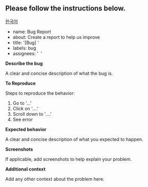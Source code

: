 ## Please follow the instructions below.

[한국어](ko/bug_report_ko.md)

- name: Bug Report
- about: Create a report to help us improve
- title: '[Bug] '
- labels: bug
- assignees: '&nbsp; '

**Describe the bug**

A clear and concise description of what the bug is.

**To Reproduce**

Steps to reproduce the behavior:

1. Go to '...'
2. Click on '....'
3. Scroll down to '....'
4. See error

**Expected behavior**

A clear and concise description of what you expected to happen.

**Screenshots**

If applicable, add screenshots to help explain your problem.

**Additional context**

Add any other context about the problem here.
